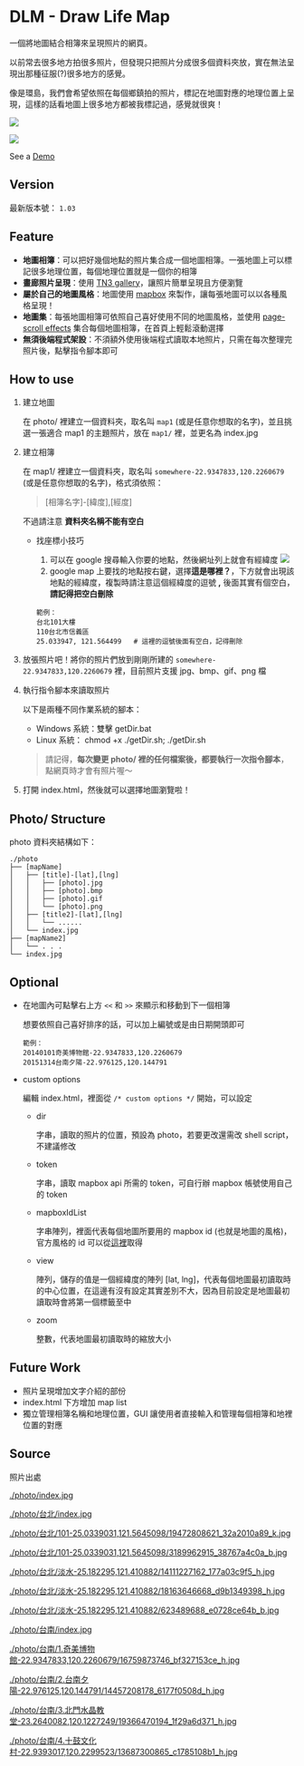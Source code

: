DLM - Draw Life Map
===================

一個將地圖結合相簿來呈現照片的網頁。

以前常去很多地方拍很多照片，但發現只把照片分成很多個資料夾放，實在無法呈現出那種征服(?)很多地方的感覺。

像是環島，我們會希望依照在每個鄉鎮拍的照片，標記在地圖對應的地理位置上呈現，這樣的話看地圖上很多地方都被我標記過，感覺就很爽！

![](./screenshot/screenshot1.jpg)

![](./screenshot/screenshot2.jpg)

See a [Demo](http://shin21.github.io/DLM/)

Version
-------

最新版本號： `1.03`

Feature
-------

- **地圖相簿**：可以把好幾個地點的照片集合成一個地圖相簿。一張地圖上可以標記很多地理位置，每個地理位置就是一個你的相簿
- **畫廊照片呈現**：使用 [TN3 gallery](http://www.tn3gallery.com/features/)，讓照片簡單呈現且方便瀏覽
- **屬於自己的地圖風格**：地圖使用 [mapbox](https://www.mapbox.com/maps/) 來製作，讓每張地圖可以以各種風格呈現！
- **地圖集**：每張地圖相簿可依照自己喜好使用不同的地圖風格，並使用 [page-scroll effects](http://codyhouse.co/gem/page-scroll-effects/) 集合每個地圖相簿，在首頁上輕鬆滾動選擇
- **無須後端程式架設**：不須額外使用後端程式讀取本地照片，只需在每次整理完照片後，點擊指令腳本即可

How to use
----------

1. 建立地圖

    在 photo/ 裡建立一個資料夾，取名叫 `map1` (或是任意你想取的名字)，並且挑選一張適合 map1 的主題照片，放在 `map1/` 裡，並更名為 index.jpg

2. 建立相簿

    在 map1/ 裡建立一個資料夾，取名叫 `somewhere-22.9347833,120.2260679` (或是任意你想取的名字)，格式須依照：
    > [相簿名字]-[緯度],[經度]

    不過請注意 **資料夾名稱不能有空白**

    - 找座標小技巧
        1. 可以在 google 搜尋輸入你要的地點，然後網址列上就會有經緯度
            ![](./screenshot/findLatLng.png)
        2. google map 上要找的地點按右鍵，選擇**這是哪裡？**，下方就會出現該地點的經緯度，複製時請注意這個經緯度的逗號
         **,** 後面其實有個空白，**請記得把空白刪除**

        ```
        範例：
        台北101大樓
        110台北市信義區
        25.033947, 121.564499   # 這裡的逗號後面有空白，記得刪除
        ```

3. 放張照片吧！將你的照片們放到剛剛所建的 `somewhere-22.9347833,120.2260679` 裡，目前照片支援 jpg、bmp、gif、png 檔

4. 執行指令腳本來讀取照片

    以下是兩種不同作業系統的腳本：
    - Windows 系統：雙擊 getDir.bat
    - Linux 系統： chmod +x ./getDir.sh; ./getDir.sh

    > 請記得，**每次變更 photo/ 裡的任何檔案後，都要執行一次指令腳本**，點網頁時才會有照片喔～

5. 打開 index.html，然後就可以選擇地圖瀏覽啦！

Photo/ Structure
----------------

photo 資料夾結構如下：
```
./photo
├── [mapName]
│   ├── [title]-[lat],[lng]
│   │   ├── [photo].jpg
│   │   ├── [photo].bmp
│   │   ├── [photo].gif
│   │   └── [photo].png
│   ├── [title2]-[lat],[lng]
│   │   └── ......
│   └── index.jpg
├── [mapName2]
│   └── . . .
└── index.jpg
```

Optional
--------

- 在地圖內可點擊右上方 `<<` 和 `>>` 來顯示和移動到下一個相簿

    想要依照自己喜好排序的話，可以加上編號或是由日期開頭即可
    ```
    範例：
    20140101奇美博物館-22.9347833,120.2260679
    20151314台南夕陽-22.976125,120.144791
    ```

- custom options

    編輯 index.html，裡面從 `/* custom options */` 開始，可以設定
    - dir

        字串，讀取的照片的位置，預設為 photo，若要更改還需改 shell script，不建議修改
    - token

        字串，讀取 mapbox api 所需的 token，可自行辦 mapbox 帳號使用自己的 token
    - mapboxIdList

        字串陣列，裡面代表每個地圖所要用的 mapbox id (也就是地圖的風格)，官方風格的 id 可以從[這裡](https://www.mapbox.com/maps/)取得
    - view

        陣列，儲存的值是一個經緯度的陣列 [lat, lng]，代表每個地圖最初讀取時的中心位置，在這邊有沒有設定其實差別不大，因為目前設定是地圖最初讀取時會將第一個標籤至中
    - zoom

        整數，代表地圖最初讀取時的縮放大小

Future Work
-----------

- 照片呈現增加文字介紹的部份
- index.html 下方增加 map list
- 獨立管理相簿名稱和地理位置，GUI 讓使用者直接輸入和管理每個相簿和地裡位置的對應


Source
------

照片出處

[./photo/index.jpg](https://www.flickr.com/photos/balmung1983/8527454205/)

[./photo/台北/index.jpg](https://www.flickr.com/photos/kyleme/2153452223/)

[./photo/台北/101-25.0339031,121.5645098/19472808621_32a2010a89_k.jpg](https://www.flickr.com/photos/tsaiian/19472808621/)

[./photo/台北/101-25.0339031,121.5645098/3189962915_38767a4c0a_b.jpg](https://www.flickr.com/photos/jaako/3189962915/)

[./photo/台北/淡水-25.182295,121.410882/14111227162_177a03c9f5_h.jpg](https://www.flickr.com/photos/55968326@N08/14111227162/)

[./photo/台北/淡水-25.182295,121.410882/18163646668_d9b1349398_h.jpg](https://www.flickr.com/photos/eternal_ray/18163646668/)

[./photo/台北/淡水-25.182295,121.410882/623489688_e0728ce64b_b.jpg](https://www.flickr.com/photos/neojet0411/623489688/)

[./photo/台南/index.jpg](https://www.flickr.com/photos/eternal_ray/12483269983/)

[./photo/台南/1.奇美博物館-22.9347833,120.2260679/16759873746_bf327153ce_h.jpg](https://www.flickr.com/photos/hcj0416/16759873746/)

[./photo/台南/2.台南夕陽-22.976125,120.144791/14457208178_6177f0508d_h.jpg](https://www.flickr.com/photos/eternal_ray/14457208178/)

[./photo/台南/3.北門水晶教堂-23.2640082,120.1227249/19366470194_1f29a6d371_h.jpg](https://www.flickr.com/photos/p930802/19366470194/)

[./photo/台南/4.十鼓文化村-22.9393017,120.2299523/13687300865_c1785108b1_h.jpg](https://www.flickr.com/photos/speedbug/13687300865/)

